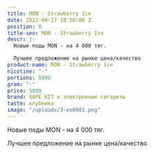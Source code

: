 ```yaml
---
title: MON - Strawberry Ice
date: 2022-06-27 18:50:00 Z
position: 0
title-seo: MON - Strawberry Ice
descr: |-
  Новые поды MON - на 4 000 тяг.

  Лучшее предложение на рынке цена/качество
product-name: MON - Strawberry Ice
nicotine: "-"
portions: 5000
gram: "-"
price: 5000
brand: VAPE KIT и электронные сигареты
taste: клубника
image: "/uploads/3-ee0901.png"
---
```


Новые поды MON - на 4 000 тяг.

Лучшее предложение на рынке цена/качество